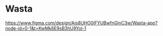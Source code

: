 # Wasta
https://www.figma.com/design/Ais8UHO0iFYUBwfnGinC3w/Wasta-app?node-id=0-1&t=KwMk6E9sB3hU9Yol-1
